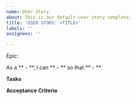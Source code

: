```yaml
---
name: User Story
about: This is our default user story template.
title: 'USER STORY: <TITLE>'
labels: ''
assignees: ''

---
```


Epic: 

As a ** - **, I can ** - ** so that ** - **.

**Tasks**

**Acceptance Criteria**

